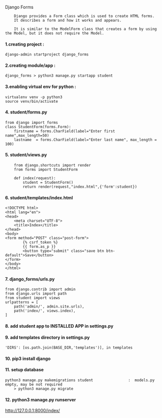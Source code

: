 Django Forms

        Django provides a Form class which is used to create HTML forms. 
        It describes a form and how it works and appears.

        It is similar to the ModelForm class that creates a form by using the Model, but it does not require the Model.
        
        
#### 1.creating project :

    django-admin startproject django_forms

#### 2.creating module/app :

    django_forms > python3 manage.py startapp student

#### 3.enabling virtual env for python :

    virtualenv venv -p python3
    source venv/bin/activate

#### 4. student/forms.py

    from django import forms  
    class StudentForm(forms.Form):  
        firstname = forms.CharField(label="Enter first name",max_length=50)  
        lastname  = forms.CharField(label="Enter last name", max_length = 100)  
        
        
#### 5. student/views.py

        from django.shortcuts import render
        from forms import StudentForm

        def index(request):  
            student = StudentForm()  
            return render(request,"index.html",{'form':student})  
        
        
#### 6. student/templates/index.html

    <!DOCTYPE html>  
    <html lang="en">  
    <head>  
        <meta charset="UTF-8">  
        <title>Index</title>  
    </head>  
    <body>  
    <form method="POST" class="post-form">  
            {% csrf_token %}  
            {{ form.as_p }}  
            <button type="submit" class="save btn btn-default">Save</button>  
    </form>  
    </body>  
    </html>  




#### 7. django_forms/urls.py

    from django.contrib import admin  
    from django.urls import path  
    from student import views  
    urlpatterns = [  
        path('admin/', admin.site.urls),  
        path('index/', views.index),  
    ]          
    
    

#### 8. add student app to INSTALLED APP in settings.py


#### 9. add templates directory in settings.py

	'DIRS': [os.path.join(BASE_DIR,'templates')], in templates

#### 10. pip3 install django

        
#### 11. setup database

	python3 manage.py makemigrations student                :  models.py empty, may be not required
        > python3 manage.py migrate
        
#### 12.  python3 manage.py runserver

http://127.0.0.1:8000/index/
